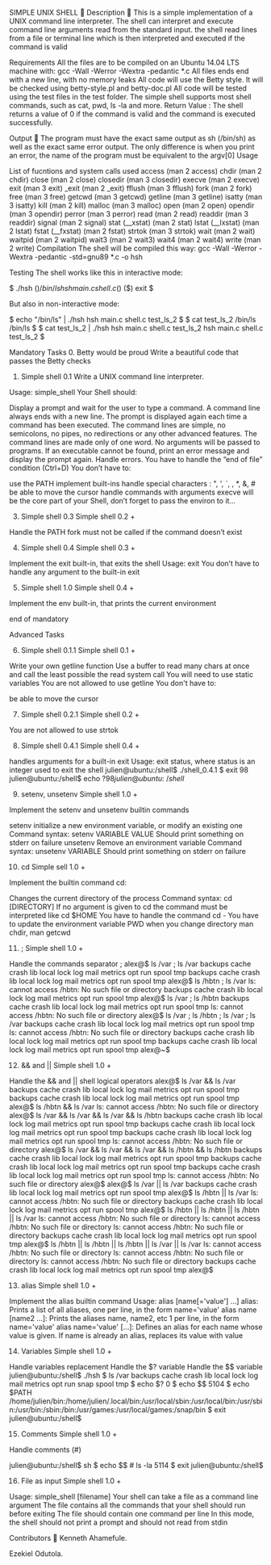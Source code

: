 
SIMPLE UNIX SHELL 🐚
Description 📃
This is a simple implementation of a UNIX command line interpreter. The shell can interpret and execute command line arguments read from the standard input. the shell read lines from a file or terminal line which is then interpreted and executed if the command is valid

Requirements
All the files are to be compiled on an Ubuntu 14.04 LTS machine with: gcc -Wall -Werror -Wextra -pedantic *.c All files ends end with a new line, with no memory leaks All code will use the Betty style. It will be checked using betty-style.pl and betty-doc.pl All code will be tested using the test files in the test folder. The simple shell supports most shell commands, such as cat, pwd, ls -la and more. Return Value : The shell returns a value of 0 if the command is valid and the command is executed successfully.

Output 📁
The program must have the exact same output as sh (/bin/sh) as well as the exact same error output. The only difference is when you print an error, the name of the program must be equivalent to the argv[0] Usage

List of fucntions and system calls used
access (man 2 access)
chdir (man 2 chdir)
close (man 2 close)
closedir (man 3 closedir)
execve (man 2 execve)
exit (man 3 exit)
_exit (man 2 _exit)
fflush (man 3 fflush)
fork (man 2 fork)
free (man 3 free)
getcwd (man 3 getcwd)
getline (man 3 getline)
isatty (man 3 isatty)
kill (man 2 kill)
malloc (man 3 malloc)
open (man 2 open)
opendir (man 3 opendir)
perror (man 3 perror)
read (man 2 read)
readdir (man 3 readdir)
signal (man 2 signal)
stat (__xstat) (man 2 stat)
lstat (__lxstat) (man 2 lstat)
fstat (__fxstat) (man 2 fstat)
strtok (man 3 strtok)
wait (man 2 wait)
waitpid (man 2 waitpid)
wait3 (man 2 wait3)
wait4 (man 2 wait4)
write (man 2 write)
Compilation
The shell will be compiled this way: gcc -Wall -Werror -Wextra -pedantic -std=gnu89 *.c -o hsh

Testing
The shell works like this in interactive mode:

$ ./hsh ($) /bin/ls hsh main.c shell.c ($) ($) exit $

But also in non-interactive mode:

$ echo "/bin/ls" | ./hsh hsh main.c shell.c test_ls_2 $ $ cat test_ls_2 /bin/ls /bin/ls $ $ cat test_ls_2 | ./hsh hsh main.c shell.c test_ls_2 hsh main.c shell.c test_ls_2 $

Mandatory Tasks
0. Betty would be proud
Write a beautiful code that passes the Betty checks

1. Simple shell 0.1
Write a UNIX command line interpreter.

Usage: simple_shell Your Shell should:

Display a prompt and wait for the user to type a command. A command line always ends with a new line. The prompt is displayed again each time a command has been executed. The command lines are simple, no semicolons, no pipes, no redirections or any other advanced features. The command lines are made only of one word. No arguments will be passed to programs. If an executable cannot be found, print an error message and display the prompt again. Handle errors. You have to handle the “end of file” condition (Ctrl+D) You don’t have to:

use the PATH implement built-ins handle special characters : ", ', `, , *, &, # be able to move the cursor handle commands with arguments execve will be the core part of your Shell, don’t forget to pass the environ to it…

3. Simple shell 0.3
Simple shell 0.2 +

Handle the PATH fork must not be called if the command doesn’t exist

4. Simple shell 0.4
Simple shell 0.3 +

Implement the exit built-in, that exits the shell Usage: exit You don’t have to handle any argument to the built-in exit

5. Simple shell 1.0
Simple shell 0.4 +

Implement the env built-in, that prints the current environment

end of mandatory

Advanced Tasks

6. Simple shell 0.1.1
Simple shell 0.1 +

Write your own getline function Use a buffer to read many chars at once and call the least possible the read system call You will need to use static variables You are not allowed to use getline You don't have to:

be able to move the cursor

7. Simple shell 0.2.1
Simple shell 0.2 +

You are not allowed to use strtok

8. Simple shell 0.4.1
Simple shell 0.4 +

handles arguments for a built-in exit Usage: exit status, where status is an integer used to exit the shell julien@ubuntu:/shell$ ./shell_0.4.1 $ exit 98 julien@ubuntu:/shell$ echo $? 98 julien@ubuntu:~/shell$

9. setenv, unsetenv
Simple shell 1.0 +

Implement the setenv and unsetenv builtin commands

setenv initialize a new environment variable, or modify an existing one Command syntax: setenv VARIABLE VALUE Should print something on stderr on failure unsetenv Remove an environment variable Command syntax: unsetenv VARIABLE Should print something on stderr on failure

10. cd
Simple sell 1.0 +

Implement the builtin command cd:

Changes the current directory of the process Command syntax: cd [DIRECTORY] If no argument is given to cd the command must be interpreted like cd $HOME You have to handle the command cd - You have to update the environment variable PWD when you change directory man chdir, man getcwd

11. ;
Simple shell 1.0 +

Handle the commands separator ; alex@$ ls /var ; ls /var backups cache crash lib local lock log mail metrics opt run spool tmp backups cache crash lib local lock log mail metrics opt run spool tmp alex@$ ls /hbtn ; ls /var ls: cannot access /hbtn: No such file or directory backups cache crash lib local lock log mail metrics opt run spool tmp alex@$ ls /var ; ls /hbtn backups cache crash lib local lock log mail metrics opt run spool tmp ls: cannot access /hbtn: No such file or directory alex@$ ls /var ; ls /hbtn ; ls /var ; ls /var backups cache crash lib local lock log mail metrics opt run spool tmp ls: cannot access /hbtn: No such file or directory backups cache crash lib local lock log mail metrics opt run spool tmp backups cache crash lib local lock log mail metrics opt run spool tmp alex@~$

12. && and ||
Simple shell 1.0 +

Handle the && and || shell logical operators alex@$ ls /var && ls /var backups cache crash lib local lock log mail metrics opt run spool tmp backups cache crash lib local lock log mail metrics opt run spool tmp alex@$ ls /hbtn && ls /var ls: cannot access /hbtn: No such file or directory alex@$ ls /var && ls /var && ls /var && ls /hbtn backups cache crash lib local lock log mail metrics opt run spool tmp backups cache crash lib local lock log mail metrics opt run spool tmp backups cache crash lib local lock log mail metrics opt run spool tmp ls: cannot access /hbtn: No such file or directory alex@$ ls /var && ls /var && ls /var && ls /hbtn && ls /hbtn backups cache crash lib local lock log mail metrics opt run spool tmp backups cache crash lib local lock log mail metrics opt run spool tmp backups cache crash lib local lock log mail metrics opt run spool tmp ls: cannot access /hbtn: No such file or directory alex@$ alex@$ ls /var || ls /var backups cache crash lib local lock log mail metrics opt run spool tmp alex@$ ls /hbtn || ls /var ls: cannot access /hbtn: No such file or directory backups cache crash lib local lock log mail metrics opt run spool tmp alex@$ ls /hbtn || ls /hbtn || ls /hbtn || ls /var ls: cannot access /hbtn: No such file or directory ls: cannot access /hbtn: No such file or directory ls: cannot access /hbtn: No such file or directory backups cache crash lib local lock log mail metrics opt run spool tmp alex@$ ls /hbtn || ls /hbtn || ls /hbtn || ls /var || ls /var ls: cannot access /hbtn: No such file or directory ls: cannot access /hbtn: No such file or directory ls: cannot access /hbtn: No such file or directory backups cache crash lib local lock log mail metrics opt run spool tmp alex@$

13. alias
Simple shell 1.0 +

Implement the alias builtin command Usage: alias [name[='value'] ...] alias: Prints a list of all aliases, one per line, in the form name='value' alias name [name2 ...]: Prints the aliases name, name2, etc 1 per line, in the form name='value' alias name='value' [...]: Defines an alias for each name whose value is given. If name is already an alias, replaces its value with value

14. Variables
Simple shell 1.0 +

Handle variables replacement Handle the $? variable Handle the $$ variable julien@ubuntu:/shell$ ./hsh $ ls /var backups cache crash lib local lock log mail metrics opt run snap spool tmp $ echo $? 0 $ echo $$ 5104 $ echo $PATH /home/julien/bin:/home/julien/.local/bin:/usr/local/sbin:/usr/local/bin:/usr/sbin:/usr/bin:/sbin:/bin:/usr/games:/usr/local/games:/snap/bin $ exit julien@ubuntu:/shell$

15. Comments
Simple shell 1.0 +

Handle comments (#)

julien@ubuntu:/shell$ sh $ echo $$ # ls -la 5114 $ exit julien@ubuntu:/shell$

16. File as input
Simple shell 1.0 +

Usage: simple_shell [filename]
Your shell can take a file as a command line argument The file contains all the commands that your shell should run before exiting The file should contain one command per line In this mode, the shell should not print a prompt and should not read from stdin

Contributors 👫
Kenneth Ahamefule. 

Ezekiel Odutola.
